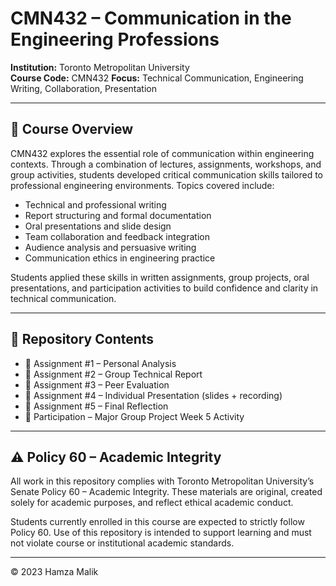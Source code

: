 # CMN432 – Communication in the Engineering Professions

**Institution:** Toronto Metropolitan University  
**Course Code:** CMN432 
**Focus:** Technical Communication, Engineering Writing, Collaboration, Presentation

---

## 📘 Course Overview

CMN432 explores the essential role of communication within engineering contexts. Through a combination of lectures, assignments, workshops, and group activities, students developed critical communication skills tailored to professional engineering environments. Topics covered include:

- Technical and professional writing  
- Report structuring and formal documentation  
- Oral presentations and slide design  
- Team collaboration and feedback integration  
- Audience analysis and persuasive writing  
- Communication ethics in engineering practice  

Students applied these skills in written assignments, group projects, oral presentations, and participation activities to build confidence and clarity in technical communication.

---

## 📁 Repository Contents

- 📄 Assignment #1 – Personal Analysis  
- 📄 Assignment #2 – Group Technical Report  
- 📄 Assignment #3 – Peer Evaluation  
- 📄 Assignment #4 – Individual Presentation (slides + recording)  
- 📄 Assignment #5 – Final Reflection  
- 📝 Participation – Major Group Project Week 5 Activity  

---

## ⚠️ Policy 60 – Academic Integrity

All work in this repository complies with Toronto Metropolitan University’s Senate Policy 60 – Academic Integrity.
These materials are original, created solely for academic purposes, and reflect ethical academic conduct.

Students currently enrolled in this course are expected to strictly follow Policy 60.
Use of this repository is intended to support learning and must not violate course or institutional academic standards.

---

© 2023 Hamza Malik 
